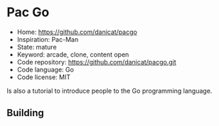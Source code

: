 # Pac Go

- Home: https://github.com/danicat/pacgo
- Inspiration: Pac-Man
- State: mature
- Keyword: arcade, clone, content open
- Code repository: https://github.com/danicat/pacgo.git
- Code language: Go
- Code license: MIT

Is also a tutorial to introduce people to the Go programming language.

## Building
